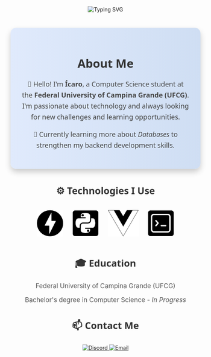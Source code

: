 <!-- Typing Animation -->
<div align="center">
  <img src="https://readme-typing-svg.demolab.com?font=Bebas+Neue&size=35&pause=1000&color=F7F7F7&center=true&vCenter=true&width=435&lines=COMPUTER+SCIENCE+STUDENT+%F0%9F%96%A5%EF%B8%8F" alt="Typing SVG" />
</div>

<!-- About Me Section -->
<div align="center" style="max-width:800px; margin:40px auto; padding:30px; background:linear-gradient(to right,#e0eafc,#cfdef3); border-radius:15px; box-shadow:0 8px 16px rgba(0,0,0,0.2); font-family:Segoe UI, Tahoma, Geneva, Verdana, sans-serif;">
  <h2 style="color:#333; font-size:2.2em; margin-bottom:20px;">About Me</h2>
  <p style="font-size:18px; color:#444; line-height:1.6;">👋 Hello! I'm <strong>Ícaro</strong>, a Computer Science student at the <strong>Federal University of Campina Grande (UFCG)</strong>. I'm passionate about technology and always looking for new challenges and learning opportunities.</p>
  <p style="font-size:18px; color:#444; line-height:1.6;">💾 Currently learning more about <em>Databases</em> to strengthen my backend development skills.</p>
</div>

<!-- Skills Section -->
<div align="center">
  <h3 style="font-family:Segoe UI, Tahoma, Geneva, Verdana, sans-serif; color:#333; font-size:1.8em;">⚙️ Technologies I Use</h3>
  <div style="margin: 20px auto;">
    <img src="https://github.com/IcaroGabrielS/IcaroGabrielS/blob/main/icons/Frame%201fastapi-n.svg" height="70" alt="FastApi" style="margin: 10px;" />
    <img src="https://github.com/IcaroGabrielS/IcaroGabrielS/blob/main/icons/Frame%202python-n.svg" height="70" alt="Python" style="margin: 10px;" />
    <img src="https://github.com/IcaroGabrielS/IcaroGabrielS/blob/main/icons/Frame%203vue-n.svg" height="70" alt="Vue" style="margin: 10px;" />
    <img src="https://github.com/IcaroGabrielS/IcaroGabrielS/blob/main/icons/Frame%204bash-n.svg" height="70" alt="Bash" style="margin: 10px;" />
  </div>
</div>

<!-- Education Section -->
<div align="center" style="margin-top: 40px;">
  <h3 style="font-family:Segoe UI, Tahoma, Geneva, Verdana, sans-serif; color:#333; font-size:1.8em;">🎓 Education</h3>
  <p style="font-size:17px; color:#555;">Federal University of Campina Grande (UFCG)</p>
  <p style="font-size:17px; color:#555;">Bachelor's degree in Computer Science - <em>In Progress</em></p>
</div>

<!-- Contact Section -->
<div align="center" style="margin-top: 40px;">
  <h3 style="font-family:Segoe UI, Tahoma, Geneva, Verdana, sans-serif; color:#333; font-size:1.8em;">📫 Contact Me</h3>
  <div style="margin-top: 10px;">
    <a href="https://discord.com/users/icaro_gabriel" target="_blank">
      <img src="https://img.shields.io/badge/Discord-5865F2?style=for-the-badge&logo=discord&logoColor=white" alt="Discord"/>
    </a>
    <a href="mailto:icarogabriels@proton.me" target="_blank">
      <img src="https://img.shields.io/badge/Email-D14836?style=for-the-badge&logo=gmail&logoColor=white" alt="Email"/>
    </a>
  </div>
</div>
